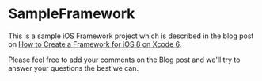 # SampleFramework

This is a sample iOS Framework project which is described in the blog post on [How to Create a Framework for iOS 8 on Xcode 6](http://insert.io/how-to-create-a-framework-for-ios8/).

Please feel free to add your comments on the Blog post and we'll try to answer your questions the best we can.

